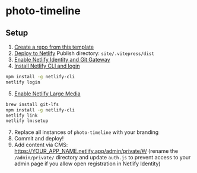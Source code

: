 # photo-timeline

## Setup
1. [Create a repo from this template](https://github.com/ky-is/photo-timeline/generate)
2. [Deploy to Netlify](https://app.netlify.com/start) Publish directory: `site/.vitepress/dist`
3. [Enable Netlify Identity and Git Gateway](https://www.netlifycms.org/docs/add-to-your-site/#enable-identity-and-git-gateway)
4. [Install Netlify CLI and login](https://docs.netlify.com/cli/get-started/#installation)
```sh
npm install -g netlify-cli
netlify login
```
5. [Enable Netlify Large Media](https://docs.netlify.com/large-media/setup/)
```sh
brew install git-lfs
npm install -g netlify-cli
netlify link
netlify lm:setup
```
7. Replace all instances of `photo-timeline` with your branding
8. Commit and deploy!
6. Add content via CMS: https://YOUR_APP_NAME.netlify.app/admin/private/#/ (rename the `/admin/private/` directory and update `auth.js` to prevent access to your admin page if you allow open registration in Netlify Identity)
